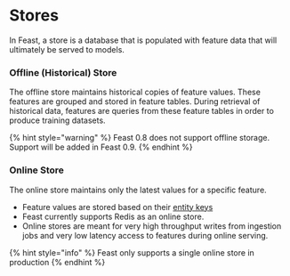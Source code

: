 # Stores

In Feast, a store is a database that is populated with feature data that will ultimately be served to models. 

### Offline \(Historical\) Store

The offline store maintains historical copies of feature values. These features are grouped and stored in feature tables. During retrieval of historical data, features are queries from these feature tables in order to produce training datasets.

{% hint style="warning" %}
Feast 0.8 does not support offline storage. Support will be added in Feast 0.9.
{% endhint %}

### Online Store

The online store maintains only the latest values for a specific feature.

* Feature values are stored based on their [entity keys](glossary.md#entity-key)
* Feast currently supports Redis as an online store.
* Online stores are meant for very high throughput writes from ingestion jobs and very low latency access to features during online serving.

{% hint style="info" %}
Feast only supports a single online store in production
{% endhint %}



